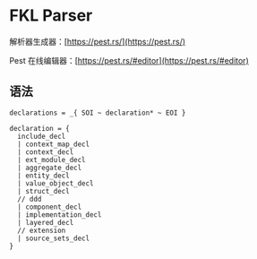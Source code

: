 # FKL Parser

解析器生成器：[https://pest.rs/](https://pest.rs/)

Pest 在线编辑器：[https://pest.rs/#editor](https://pest.rs/#editor)

## 语法

```pest
declarations = _{ SOI ~ declaration* ~ EOI }

declaration = {
  include_decl
  | context_map_decl
  | context_decl
  | ext_module_decl
  | aggregate_decl
  | entity_decl
  | value_object_decl
  | struct_decl
  // ddd
  | component_decl
  | implementation_decl
  | layered_decl
  // extension
  | source_sets_decl
}
```

